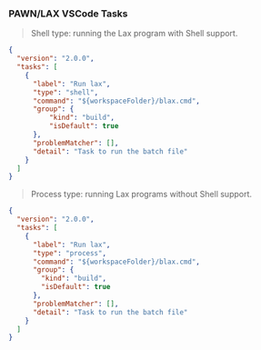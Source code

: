 ### PAWN/LAX VSCode Tasks
> Shell type: running the Lax program with Shell support.
```json
{
  "version": "2.0.0",
  "tasks": [
    {
      "label": "Run lax",
      "type": "shell",
      "command": "${workspaceFolder}/blax.cmd",
      "group": {
          "kind": "build",
          "isDefault": true
      },
      "problemMatcher": [],
      "detail": "Task to run the batch file"
    }
  ]
}
```
> Process type: running Lax programs without Shell support.
```json
{
  "version": "2.0.0",
  "tasks": [
    {
      "label": "Run lax",
      "type": "process",
      "command": "${workspaceFolder}/blax.cmd",
      "group": {
        "kind": "build",
        "isDefault": true
      },
      "problemMatcher": [],
      "detail": "Task to run the batch file"
    }
  ]
}
```
